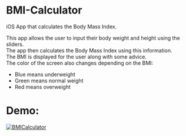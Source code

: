# BMI-Calculator
iOS App that calculates the Body Mass Index.

This app allows the user to input their body weight and height using the sliders. <br/>
The app then calculates the Body Mass Index using this information. <br/>
The BMI is displayed for the user along with some advice. <br/>
The color of the screen also changes depending on the BMI: <br/>
 - Blue means underweight <br/>
 - Green means normal weight <br/>
 - Red means overweight <br/>

# Demo:

<a href="https://media.giphy.com/media/MZ9TyRFiyffb20aL6k/giphy.gif"><img src="https://media.giphy.com/media/MZ9TyRFiyffb20aL6k/giphy.gif" title="BMICalculator"/></a>
